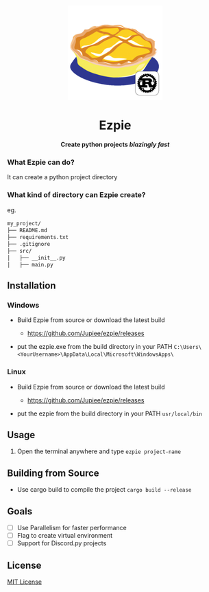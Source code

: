 <p align="center">
    <img src="assets/ezpie.png" width="220"/>
</p>

<h1 align="center">Ezpie</h1>
<p align="center"><strong>Create python projects <em>blazingly fast</em></strong></p>

### What Ezpie can do?
It can create a python project directory

### What kind of directory can Ezpie create?
eg.

```
my_project/
├── README.md
├── requirements.txt
├── .gitignore
├── src/
│   ├── __init__.py
│   ├── main.py
```

## Installation

### Windows

* Build Ezpie from source or download the latest build
    * https://github.com/Jupiee/ezpie/releases
    
* put the ezpie.exe from the build directory in your PATH
```C:\Users\<YourUsername>\AppData\Local\Microsoft\WindowsApps\```

### Linux

* Build Ezpie from source or download the latest build
    * https://github.com/Jupiee/ezpie/releases

* put the ezpie from the build directory in your PATH
```usr/local/bin```

## Usage

1. Open the terminal anywhere and type 
`ezpie project-name`


## Building from Source

* Use cargo build to compile the project
`
cargo build --release
`

## Goals

* [ ] Use Parallelism for faster performance
* [ ] Flag to create virtual environment
* [ ] Support for Discord.py projects

## License

[MIT License](LICENSE)